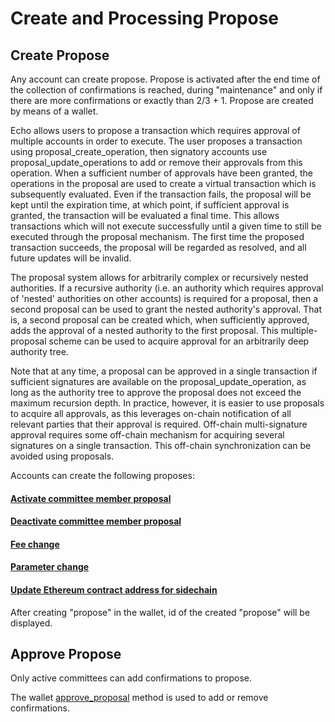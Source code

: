 # Create and Processing Propose

## Create Propose

Any account can create propose. Propose is activated after the end time of the collection of confirmations is reached, during "maintenance" and only if there are more confirmations or exactly than 2/3 + 1.
Propose are created by means of a wallet.

Echo allows users to propose a transaction which requires approval of multiple accounts in order to execute. The user proposes a transaction using proposal\_create\_operation, then signatory accounts use proposal\_update\_operations to add or remove their approvals from this operation. When a sufficient number of approvals have been granted, the operations in the proposal are used to create a virtual transaction which is subsequently evaluated. Even if the transaction fails, the proposal will be kept until the expiration time, at which point, if sufficient approval is granted, the transaction will be evaluated a final time. This allows transactions which will not execute successfully until a given time to still be executed through the proposal mechanism. The first time the proposed transaction succeeds, the proposal will be regarded as resolved, and all future updates will be invalid.

The proposal system allows for arbitrarily complex or recursively nested authorities. If a recursive authority \(i.e. an authority which requires approval of 'nested' authorities on other accounts\) is required for a proposal, then a second proposal can be used to grant the nested authority's approval. That is, a second proposal can be created which, when sufficiently approved, adds the approval of a nested authority to the first proposal. This multiple-proposal scheme can be used to acquire approval for an arbitrarily deep authority tree.

Note that at any time, a proposal can be approved in a single transaction if sufficient signatures are available on the proposal\_update\_operation, as long as the authority tree to approve the proposal does not exceed the maximum recursion depth. In practice, however, it is easier to use proposals to acquire all approvals, as this leverages on-chain notification of all relevant parties that their approval is required. Off-chain multi-signature approval requires some off-chain mechanism for acquiring several signatures on a single transaction. This off-chain synchronization can be avoided using proposals.

Accounts can create the following proposes:

#### [Activate committee member proposal](/api-reference/echo-wallet-api/README.md#create_activate_committee_member_proposal-sender-committee_to_activate-expiration_time)
#### [Deactivate committee member proposal](/api-reference/echo-wallet-api/README.md#create_deactivate_committee_member_proposal-sender-committee_to_activate-expiration_time)
#### [Fee change](/api-reference/echo-wallet-api/README.md#propose_fee_change-proposing_account-expiration_time-changed_values)
#### [Parameter change](/api-reference/echo-wallet-api/README.md#propose_parameter_change-proposing_account-expiration_time-changed_values)
#### [Update Ethereum contract address for sidechain](/api-reference/echo-wallet-api/README.md#propose_eth_update_contract_address-sender-expiration_time-new_addr_broadcast)

After creating "propose" in the wallet, id of the created "propose" will be displayed.

## Approve Propose

Only active committees can add confirmations to propose.

The wallet [approve_proposal](/api-reference/echo-wallet-api/README.md#approve_proposal-fee_paying_account-proposal_id-delta-broadcast) method is used to add or remove confirmations.